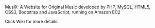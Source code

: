 MusiX: A Website for Original Music developed by PHP, MySQL, HTML5, CSS3, Bootstrap and JavaScript, running on Amazon EC2

Click Wiki for more details
